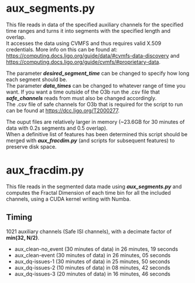 # aux_segments.py
This file reads in data of the specified auxiliary channels for the specified time ranges and turns it into segments with the specified length and overlap.\
It accesses the data using CVMFS and thus requires valid X.509 credentials. 
More info on this can be found at: https://computing.docs.ligo.org/guide/data/#cvmfs-data-discovery and https://computing.docs.ligo.org/guide/cvmfs/#proprietary-data.

The parameter ***desired_segment_time*** can be changed to specify how long each segment should be.\
The parameter ***data_times*** can be changed to whatever range of time you want. If you want a time outside of the O3b run the .csv file that ***safe_channels*** reads from must also be changed accordingly.\
The .csv file of safe channels for O3b that is required for the script to run can be found at https://dcc.ligo.org/T2000277.

The ouput files are relatively larger in memory (~23.6GB for 30 minutes of data with 0.2s segments and 0.5 overlap).\
When a definitive list of features has been determined this script should be merged with ***aux_fracdim.py*** (and scripts for subsequent features) to preserve disk space.

# aux_fracdim.py
This file reads in the segmented data made using ***aux_segments.py*** and computes the Fractal Dimension of each time bin for all the included channels, using a CUDA kernel writing with Numba.


## Timing
1021 auxiliary channels (Safe ISI channels), with a decimate factor of **min(32, N/2)**.
* aux_clean-no_event  (30 minutes of data) in 26 minutes, 19 seconds
* aux_clean-event     (30 minutes of data) in 26 minutes, 05 seconds
* aux_dq-issues-1     (30 minutes of data) in 25 minutes, 50 seconds
* aux_dq-issues-2     (10 minutes of data) in 08 minutes, 42 seconds
* aux_dq-issues-3     (20 minutes of data) in 16 minutes, 46 seconds
